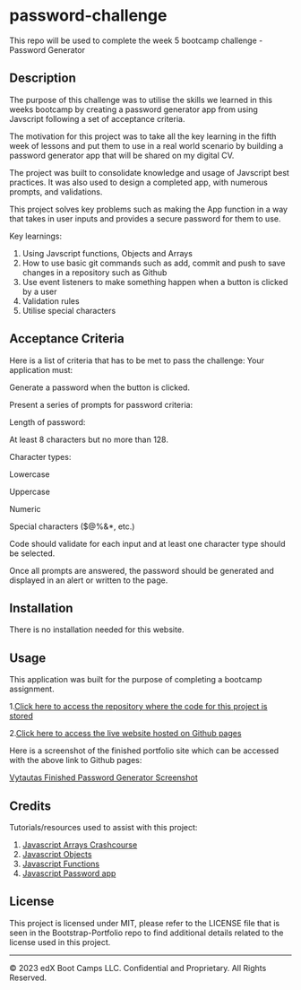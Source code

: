 # password-challenge
This repo will be used to complete the week 5 bootcamp challenge - Password Generator

## Description 
The purpose of this challenge was to utilise the skills we learned in this weeks bootcamp by creating a password generator app from using Javscript following a set of acceptance criteria.

The motivation for this project was to take all the key learning in the fifth week of lessons and put them to use in a real world scenario by building a password generator app that will be shared on my digital CV.

The project was built to consolidate knowledge and usage of Javscript best practices. It was also used to design a completed app, with numerous prompts, and validations.

This project solves key problems such as making the App function in a way that takes in user inputs and provides a secure password for them to use.

Key learnings: 

1. Using Javscript functions, Objects and Arrays
2. How to use basic git commands such as add, commit and push to save changes in a repository such as Github
3. Use event listeners to make something happen when a button is clicked by a user
4. Validation rules
5. Utilise special characters 

## Acceptance Criteria

Here is a list of criteria that has to be met to pass the challenge: 
Your application must:

Generate a password when the button is clicked.

Present a series of prompts for password criteria:

Length of password:

At least 8 characters but no more than 128.

Character types:

Lowercase

Uppercase

Numeric

Special characters ($@%&*, etc.)

Code should validate for each input and at least one character type should be selected.

Once all prompts are answered, the password should be generated and displayed in an alert or written to the page.

## Installation

There is no installation needed for this website.

## Usage 
This application was built for the purpose of completing a bootcamp assignment. 

1.[Click here to access the repository where the code for this project is stored](https://github.com/vytautastv/password-challenge)

2.[Click here to access the live website hosted on Github pages](https://vytautastv.github.io/password-challenge/)

Here is a screenshot of the finished portfolio site which can be accessed with the above link to Github pages: 

[Vytautas Finished Password Generator Screenshot](/assets/passwordGenSS.png)

## Credits

Tutorials/resources used to assist with this project:

1. [Javascript Arrays Crashcourse](https://www.youtube.com/watch?v=oigfaZ5ApsM&ab_channel=ProgrammingwithMosh)
2. [Javascript Objects](https://www.youtube.com/watch?v=TCXQsQL5kPo&ab_channel=GreatStack)
3. [Javascript Functions](https://www.youtube.com/watch?v=N8ap4k_1QEQ&t=14s&ab_channel=ProgrammingwithMosh)
4. [Javascript Password app](https://www.scaler.com/topics/password-generator-javascript/)

## License
This project is licensed under MIT, please refer to the LICENSE file that is seen in the Bootstrap-Portfolio repo to find additional details related to the license used in this project.

---


© 2023 edX Boot Camps LLC. Confidential and Proprietary. All Rights Reserved.

